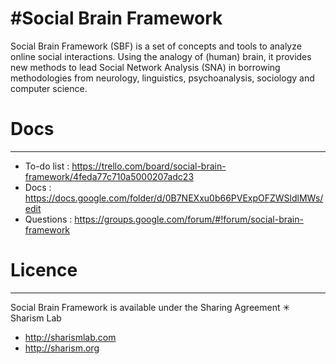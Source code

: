 #Social Brain Framework
======================

Social Brain Framework (SBF) is a set of concepts and tools to analyze online social interactions. Using the analogy of (human) brain, it provides new methods to lead Social Network Analysis (SNA) in borrowing methodologies from neurology, linguistics, psychoanalysis, sociology and computer science.

# Docs
-----------

* To-do list : https://trello.com/board/social-brain-framework/4feda77c710a5000207adc23
* Docs : https://docs.google.com/folder/d/0B7NEXxu0b66PVExpOFZWSldlMWs/edit
* Questions : https://groups.google.com/forum/#!forum/social-brain-framework

# Licence
----------

Social Brain Framework is available under the Sharing Agreement ✳ Sharism Lab
* http://sharismlab.com
* http://sharism.org
